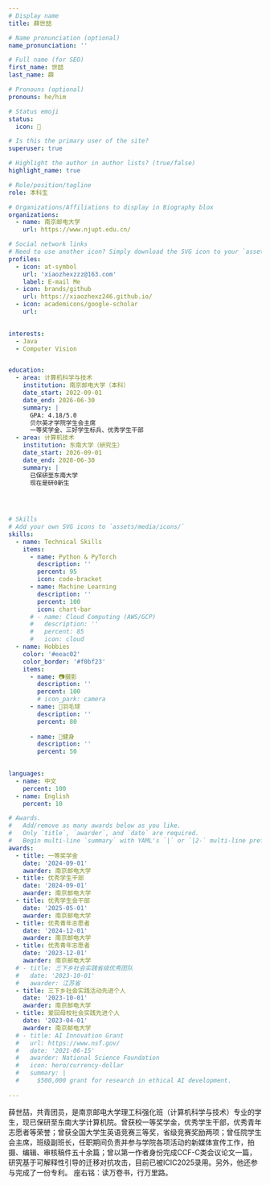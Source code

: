 ```yaml
---
# Display name
title: 薛世喆

# Name pronunciation (optional)
name_pronunciation: ''

# Full name (for SEO)
first_name: 世喆
last_name: 薛

# Pronouns (optional)
pronouns: he/him

# Status emoji
status:
  icon: 🥳

# Is this the primary user of the site?
superuser: true

# Highlight the author in author lists? (true/false)
highlight_name: true

# Role/position/tagline
role: 本科生

# Organizations/Affiliations to display in Biography blox
organizations:
  - name: 南京邮电大学
    url: https://www.njupt.edu.cn/

# Social network links
# Need to use another icon? Simply download the SVG icon to your `assets/media/icons/` folder.
profiles:
  - icon: at-symbol
    url: 'xiaozhexzzz@163.com'
    label: E-mail Me
  - icon: brands/github
    url: https://xiaozhexz246.github.io/
  - icon: academicons/google-scholar
    url: 
  

interests:
  - Java
  - Computer Vision


education:
  - area: 计算机科学与技术
    institution: 南京邮电大学（本科）
    date_start: 2022-09-01
    date_end: 2026-06-30
    summary: |
      GPA: 4.18/5.0
      贝尔英才学院学生会主席
      一等奖学金、三好学生标兵、优秀学生干部
  - area: 计算机技术
    institution: 东南大学（研究生）
    date_start: 2026-09-01
    date_end: 2028-06-30
    summary: |
      已保研至东南大学
      现在是研0新生
      
    


# Skills
# Add your own SVG icons to `assets/media/icons/`
skills:
  - name: Technical Skills
    items:
      - name: Python & PyTorch
        description: ''
        percent: 95
        icon: code-bracket
      - name: Machine Learning
        description: ''
        percent: 100
        icon: chart-bar
      # - name: Cloud Computing (AWS/GCP)
      #   description: ''
      #   percent: 85
      #   icon: cloud
  - name: Hobbies
    color: '#eeac02'
    color_border: '#f0bf23'
    items:
      - name: 📷摄影
        description: ''
        percent: 100
        # icon_park: camera
      - name: 🏸羽毛球
        description: ''
        percent: 80
        
      - name: 💪健身
        description: ''
        percent: 50
        

languages:
  - name: 中文
    percent: 100
  - name: English
    percent: 10

# Awards.
#   Add/remove as many awards below as you like.
#   Only `title`, `awarder`, and `date` are required.
#   Begin multi-line `summary` with YAML's `|` or `|2-` multi-line prefix and indent 2 spaces below.
awards:
  - title: 一等奖学金
    date: '2024-09-01'
    awarder: 南京邮电大学
  - title: 优秀学生干部
    date: '2024-09-01'
    awarder: 南京邮电大学  
  - title: 优秀学生会干部
    date: '2025-05-01'
    awarder: 南京邮电大学
  - title: 优秀青年志愿者
    date: '2024-12-01'
    awarder: 南京邮电大学
  - title: 优秀青年志愿者
    date: '2023-12-01'
    awarder: 南京邮电大学
  # - title: 三下乡社会实践省级优秀团队
  #   date: '2023-10-01'
  #   awarder: 江苏省
  - title: 三下乡社会实践活动先进个人
    date: '2023-10-01'
    awarder: 南京邮电大学
  - title: 爱回母校社会实践先进个人
    date: '2023-04-01'
    awarder: 南京邮电大学
  # - title: AI Innovation Grant
  #   url: https://www.nsf.gov/
  #   date: '2021-06-15'
  #   awarder: National Science Foundation
  #   icon: hero/currency-dollar
  #   summary: |
  #     $500,000 grant for research in ethical AI development.
  
---
```


薛世喆，共青团员，是南京邮电大学理工科强化班（计算机科学与技术）专业的学生，现已保研至东南大学计算机院。曾获校一等奖学金，优秀学生干部，优秀青年志愿者等荣誉；曾获全国大学生英语竞赛三等奖，省级竞赛奖励两项；曾任院学生会主席，班级副班长，任职期间负责并参与学院各项活动的新媒体宣传工作，拍摄、编辑、审核稿件五十余篇；曾以第一作者身份完成CCF-C类会议论文一篇，研究基于可解释性引导的迁移对抗攻击，目前已被ICIC2025录用。另外，他还参与完成了一份专利。
座右铭：读万卷书，行万里路。
